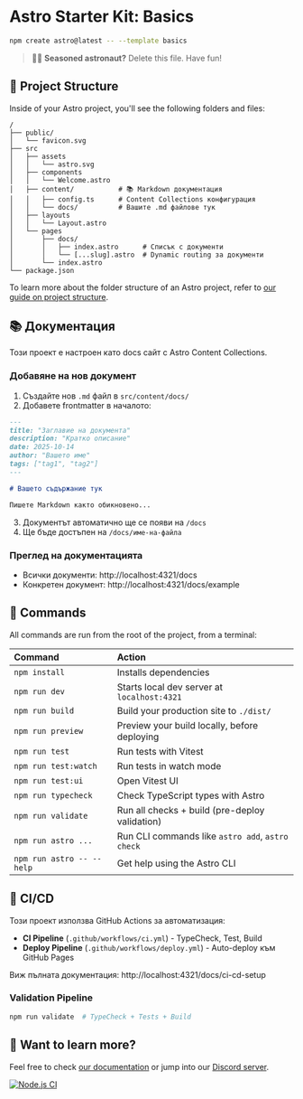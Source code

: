 # Astro Starter Kit: Basics

```sh
npm create astro@latest -- --template basics
```

> 🧑‍🚀 **Seasoned astronaut?** Delete this file. Have fun!

## 🚀 Project Structure

Inside of your Astro project, you'll see the following folders and files:

```text
/
├── public/
│   └── favicon.svg
├── src
│   ├── assets
│   │   └── astro.svg
│   ├── components
│   │   └── Welcome.astro
│   ├── content/           # 📚 Markdown документация
│   │   ├── config.ts      # Content Collections конфигурация
│   │   └── docs/          # Вашите .md файлове тук
│   ├── layouts
│   │   └── Layout.astro
│   └── pages
│       ├── docs/
│       │   ├── index.astro      # Списък с документи
│       │   └── [...slug].astro  # Dynamic routing за документи
│       └── index.astro
└── package.json
```

To learn more about the folder structure of an Astro project, refer to [our guide on project structure](https://docs.astro.build/en/basics/project-structure/).

## 📚 Документация

Този проект е настроен като docs сайт с Astro Content Collections.

### Добавяне на нов документ

1. Създайте нов `.md` файл в `src/content/docs/`
2. Добавете frontmatter в началото:

```markdown
---
title: "Заглавие на документа"
description: "Кратко описание"
date: 2025-10-14
author: "Вашето име"
tags: ["tag1", "tag2"]
---

# Вашето съдържание тук

Пишете Markdown както обикновено...
```

3. Документът автоматично ще се появи на `/docs`
4. Ще бъде достъпен на `/docs/име-на-файла`

### Преглед на документацията

- Всички документи: http://localhost:4321/docs
- Конкретен документ: http://localhost:4321/docs/example

## 🧞 Commands

All commands are run from the root of the project, from a terminal:

| Command                   | Action                                           |
| :------------------------ | :----------------------------------------------- |
| `npm install`             | Installs dependencies                            |
| `npm run dev`             | Starts local dev server at `localhost:4321`      |
| `npm run build`           | Build your production site to `./dist/`          |
| `npm run preview`         | Preview your build locally, before deploying     |
| `npm run test`            | Run tests with Vitest                            |
| `npm run test:watch`      | Run tests in watch mode                          |
| `npm run test:ui`         | Open Vitest UI                                   |
| `npm run typecheck`       | Check TypeScript types with Astro                |
| `npm run validate`        | Run all checks + build (pre-deploy validation)   |
| `npm run astro ...`       | Run CLI commands like `astro add`, `astro check` |
| `npm run astro -- --help` | Get help using the Astro CLI                     |

## 🔄 CI/CD

Този проект използва GitHub Actions за автоматизация:

- **CI Pipeline** (`.github/workflows/ci.yml`) - TypeCheck, Test, Build
- **Deploy Pipeline** (`.github/workflows/deploy.yml`) - Auto-deploy към GitHub Pages

Виж пълната документация: http://localhost:4321/docs/ci-cd-setup

### Validation Pipeline

```bash
npm run validate  # TypeCheck + Tests + Build
```

## 👀 Want to learn more?

Feel free to check [our documentation](https://docs.astro.build) or jump into our [Discord server](https://astro.build/chat).

[![Node.js CI](https://github.com/bobi3f1/devops-ci-cd/actions/workflows/node.js.yml/badge.svg)](https://github.com/bobi3f1/devops-ci-cd/actions/workflows/node.js.yml)
